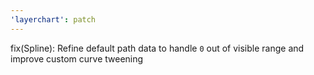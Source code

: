```yaml
---
'layerchart': patch
---
```


fix(Spline): Refine default path data to handle `0` out of visible range and improve custom curve tweening

